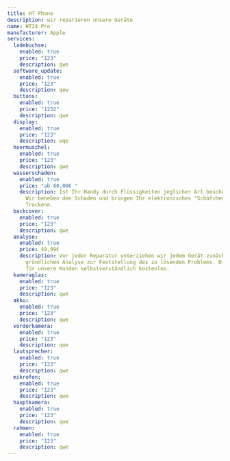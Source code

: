 ```yaml
---
title: HT Phone
description: wir reparieren unsere Geräte
name: HT24 Pro
manufacturer: Apple
services:
  ladebuchse:
    enabled: true
    price: "123"
    description: qwe
  software_update:
    enabled: true
    price: "123"
    description: qew
  buttons:
    enabled: true
    price: "1232"
    description: qwe
  display:
    enabled: true
    price: "123"
    description: wqe
  hoermuschel:
    enabled: true
    price: "123"
    description: qwe
  wasserschaden:
    enabled: true
    price: "ab 80,00€ "
    description: Ist Ihr Handy durch Flüssigkeiten jeglicher Art beschädigt worden?
      Wir beheben den Schaden und bringen Ihr elektronisches "Schäfchen" ins
      Trockene.
  backcover:
    enabled: true
    price: "123"
    description: qwe
  analyse:
    enabled: true
    price: 49,99€
    description: Vor jeder Reparatur unterziehen wir jedem Gerät zunächst einer
      gründlichen Analyse zur Feststellung des zu lösenden Problems. Diese ist
      für unsere Kunden selbstverständlich kostenlos.
  kameraglas:
    enabled: true
    price: "123"
    description: qwe
  akku:
    enabled: true
    price: "123"
    description: qwe
  vorderkamera:
    enabled: true
    price: "123"
    description: qwe
  lautsprecher:
    enabled: true
    price: "123"
    description: qwe
  mikrofon:
    enabled: true
    price: "123"
    description: qwe
  hauptkamera:
    enabled: true
    price: "123"
    description: qwe
  rahmen:
    enabled: true
    price: "123"
    description: qwe
---
```

